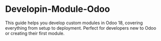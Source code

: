 # Developin-Module-Odoo
This guide helps you develop custom modules in Odoo 18, covering everything from setup to deployment. Perfect for developers new to Odoo or creating their first module.
